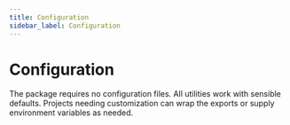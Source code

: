 ```yaml
---
title: Configuration
sidebar_label: Configuration
---
```


# Configuration

The package requires no configuration files. All utilities work with sensible defaults. Projects needing customization can wrap the exports or supply environment variables as needed.
